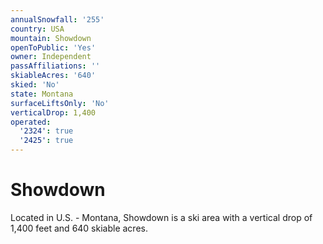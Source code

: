 ```yaml
---
annualSnowfall: '255'
country: USA
mountain: Showdown
openToPublic: 'Yes'
owner: Independent
passAffiliations: ''
skiableAcres: '640'
skied: 'No'
state: Montana
surfaceLiftsOnly: 'No'
verticalDrop: 1,400
operated:
  '2324': true
  '2425': true
---
```



# Showdown

Located in U.S. - Montana, Showdown is a ski area with a vertical drop of 1,400 feet and 640 skiable acres.
